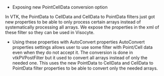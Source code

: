  * Exposing new PointCellData conversion option

 In VTK, the PointData to CellData and CellData to PointData filters
 just got new properties to be able to only process certain arrays
 instead of systematically processing all arrays. We expose
 the properties in the xml of these filter so they can be used
 in Visocyte.

 * Using these properties with AutoConvert properties
 AutoConvert properties settings allows user to use
 some filter with Point/Cell data even when
 they do not accept it. The conversion is done
 in vtkPVPostFilter but it used to convert all
 arrays instead of only the needed one.
 This uses the new PointData to CellData and CellData to
 PointData filter properties to be able to convert
 only the needed arrays.
